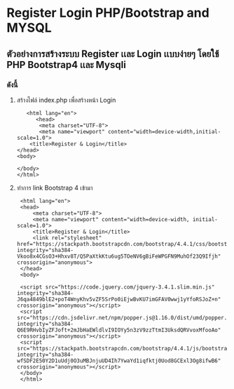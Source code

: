 # Register Login PHP/Bootstrap and MYSQL
## ตัวอย่างการสร้างระบบ Register เเละ Login เเบบง่ายๆ โดยใช้ PHP Bootstrap4 เเละ Mysqli
### ดังนี้
 1. สร้างไฟล์ index.php เพื่อสร้างหน้า Login
       <!DOCTYPE html>
           <html lang="en">
              <head>
               <meta charset="UTF-8">
               <meta name="viewport" content="width=device-width,initial-scale=1.0">
            <title>Register & Login</title>
        </head>
        <body>
            
        </body>
        </html>

2. ทำการ link Bootstrap 4 เข้ามา
   <!DOCTYPE html>
        <html lang="en">
        <head>
            <meta charset="UTF-8">
            <meta name="viewport" content="width=device-width, initial-scale=1.0">
            <title>Register & Login</title>
            <link rel="stylesheet" href="https://stackpath.bootstrapcdn.com/bootstrap/4.4.1/css/bootstrap.min.css" integrity="sha384-Vkoo8x4CGsO3+Hhxv8T/Q5PaXtkKtu6ug5TOeNV6gBiFeWPGFN9MuhOf23Q9Ifjh" crossorigin="anonymous">
        </head>
        <body>
            
        <script src="https://code.jquery.com/jquery-3.4.1.slim.min.js" integrity="sha384-J6qa4849blE2+poT4WnyKhv5vZF5SrPo0iEjwBvKU7imGFAV0wwj1yYfoRSJoZ+n" crossorigin="anonymous"></script>
        <script src="https://cdn.jsdelivr.net/npm/popper.js@1.16.0/dist/umd/popper.min.js" integrity="sha384-Q6E9RHvbIyZFJoft+2mJbHaEWldlvI9IOYy5n3zV9zzTtmI3UksdQRVvoxMfooAo" crossorigin="anonymous"></script>
        <script src="https://stackpath.bootstrapcdn.com/bootstrap/4.4.1/js/bootstrap.min.js" integrity="sha384-wfSDF2E50Y2D1uUdj0O3uMBJnjuUD4Ih7YwaYd1iqfktj0Uod8GCExl3Og8ifwB6" crossorigin="anonymous"></script>
        </body>
        </html>